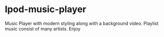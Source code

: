 # Ipod-music-player
Music Player with modern styling along with a background video. Playlist music consist of many artists. Enjoy
